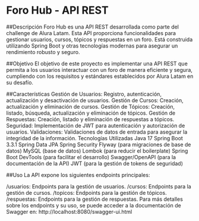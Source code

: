 # Foro Hub - API REST
##Descripción
Foro Hub es una API REST desarrollada como parte del challenge de Alura Latam. Esta API proporciona funcionalidades para gestionar usuarios, cursos, tópicos y respuestas en un foro. Está construida utilizando Spring Boot y otras tecnologías modernas para asegurar un rendimiento robusto y seguro.

##Objetivo
El objetivo de este proyecto es implementar una API REST que permita a los usuarios interactuar con un foro de manera eficiente y segura, cumpliendo con los requisitos y estándares establecidos por Alura Latam en su desafío.

##Características
Gestión de Usuarios: Registro, autenticación, actualización y desactivación de usuarios.
Gestión de Cursos: Creación, actualización y eliminación de cursos.
Gestión de Tópicos: Creación, listado, búsqueda, actualización y eliminación de tópicos.
Gestión de Respuestas: Creación, listado y eliminación de respuestas a tópicos.
Seguridad: Implementación de JWT para autenticación y autorización de usuarios.
Validaciones: Validaciones de datos de entrada para asegurar la integridad de la información.
Tecnologías Utilizadas
Java 17
Spring Boot 3.3.1
Spring Data JPA
Spring Security
Flyway (para migraciones de base de datos)
MySQL (base de datos)
Lombok (para reducir el boilerplate)
Spring Boot DevTools (para facilitar el desarrollo)
Swagger/OpenAPI (para la documentación de la API)
JWT (para la gestión de tokens de seguridad)

##Uso
La API expone los siguientes endpoints principales:

/usuarios: Endpoints para la gestión de usuarios.
/cursos: Endpoints para la gestión de cursos.
/topicos: Endpoints para la gestión de tópicos.
/respuestas: Endpoints para la gestión de respuestas.
Para más detalles sobre los endpoints y su uso, se puede acceder a la documentación de Swagger en: http://localhost:8080/swagger-ui.html
